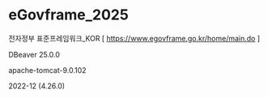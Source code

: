 # eGovframe_2025
전자정부 표준프레임워크_KOR
[ https://www.egovframe.go.kr/home/main.do ]

DBeaver 25.0.0

apache-tomcat-9.0.102

2022-12 (4.26.0)
